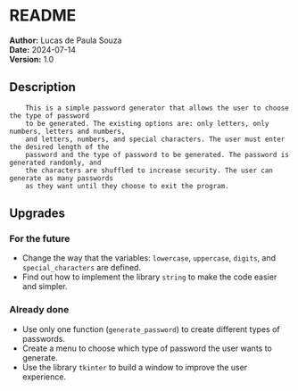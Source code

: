 # README
**Author:** Lucas de Paula Souza  
**Date:** 2024-07-14  
**Version:** 1.0

## Description 

        This is a simple password generator that allows the user to choose the type of password 
        to be generated. The existing options are: only letters, only numbers, letters and numbers,
        and letters, numbers, and special characters. The user must enter the desired length of the 
        password and the type of password to be generated. The password is generated randomly, and 
        the characters are shuffled to increase security. The user can generate as many passwords 
        as they want until they choose to exit the program.

## Upgrades

### For the future
- Change the way that the variables: `lowercase`, `uppercase`, `digits`, and `special_characters` are defined.
- Find out how to implement the library `string` to make the code easier and simpler.

### Already done
- Use only one function (`generate_password`) to create different types of passwords.
- Create a menu to choose which type of password the user wants to generate.
- Use the library `tkinter` to build a window to improve the user experience.
